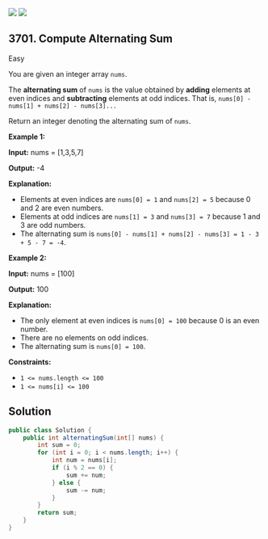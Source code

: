[![](https://img.shields.io/github/stars/javadev/LeetCode-in-Java?label=Stars&style=flat-square)](https://github.com/javadev/LeetCode-in-Java)
[![](https://img.shields.io/github/forks/javadev/LeetCode-in-Java?label=Fork%20me%20on%20GitHub%20&style=flat-square)](https://github.com/javadev/LeetCode-in-Java/fork)

## 3701\. Compute Alternating Sum

Easy

You are given an integer array `nums`.

The **alternating sum** of `nums` is the value obtained by **adding** elements at even indices and **subtracting** elements at odd indices. That is, `nums[0] - nums[1] + nums[2] - nums[3]...`

Return an integer denoting the alternating sum of `nums`.

**Example 1:**

**Input:** nums = [1,3,5,7]

**Output:** \-4

**Explanation:**

*   Elements at even indices are `nums[0] = 1` and `nums[2] = 5` because 0 and 2 are even numbers.
*   Elements at odd indices are `nums[1] = 3` and `nums[3] = 7` because 1 and 3 are odd numbers.
*   The alternating sum is `nums[0] - nums[1] + nums[2] - nums[3] = 1 - 3 + 5 - 7 = -4`.

**Example 2:**

**Input:** nums = [100]

**Output:** 100

**Explanation:**

*   The only element at even indices is `nums[0] = 100` because 0 is an even number.
*   There are no elements on odd indices.
*   The alternating sum is `nums[0] = 100`.

**Constraints:**

*   `1 <= nums.length <= 100`
*   `1 <= nums[i] <= 100`

## Solution

```java
public class Solution {
    public int alternatingSum(int[] nums) {
        int sum = 0;
        for (int i = 0; i < nums.length; i++) {
            int num = nums[i];
            if (i % 2 == 0) {
                sum += num;
            } else {
                sum -= num;
            }
        }
        return sum;
    }
}
```